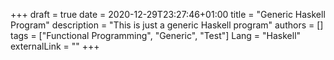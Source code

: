 +++ 
draft = true
date = 2020-12-29T23:27:46+01:00
title = "Generic Haskell Program"
description = "This is just a generic Haskell program"
authors = []
tags = ["Functional Programming", "Generic", "Test"]
Lang = "Haskell"
externalLink = ""
+++